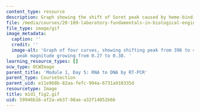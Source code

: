 ```yaml
---
content_type: resource
description: Graph showing the shift of Soret peak caused by heme-binding aptamers.
file: /media/courses/20-109-laboratory-fundamentals-in-biological-engineering-spring-2010/59946b16af2aeb3798aea32f14052b66_m1d5_fig2.gif
file_type: image/gif
image_metadata:
  caption: ''
  credit: ''
  image-alt: 'Graph of four curves, showing shifting peak from 396 to 405 nm, and
    peak magnitude growing from 0.27 to 0.38. '
learning_resource_types: []
ocw_type: OCWImage
parent_title: 'Module 1, Day 5: RNA to DNA by RT-PCR'
parent_type: CourseSection
parent_uid: e11e968b-82aa-fefc-994a-6731a910335d
resourcetype: Image
title: m1d1_fig2.gif
uid: 59946b16-af2a-eb37-98ae-a32f14052b66
---
```

